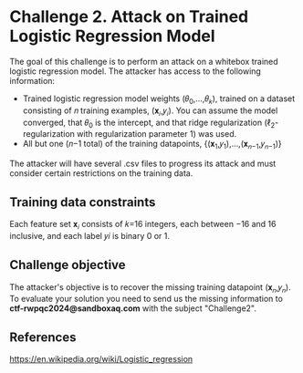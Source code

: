 # Challenge 2. Attack on Trained Logistic Regression Model

The goal of this challenge is to perform an attack on a whitebox trained logistic regression model. The attacker has access to the following information:

- Trained logistic regression model weights (𝜃<sub>0</sub>,…,𝜃<sub>𝑘</sub>), trained on a dataset consisting of 𝑛 training examples, (𝐱<sub>𝑖</sub>,𝑦<sub>𝑖</sub>). You can assume the model converged, that 𝜃<sub>0</sub> is the intercept, and that ridge regularization (ℓ<sub>2</sub>-regularization with regularization parameter 1) was used.
- All but one (𝑛−1 total) of the training datapoints, {(𝐱<sub>1</sub>,𝑦<sub>1</sub>),…,(𝐱<sub>𝑛−1</sub>,𝑦<sub>𝑛−1</sub>)}

The attacker will have several .csv files to progress its attack and must consider certain restrictions on the training data.

## Training data constraints

Each feature set 𝐱<sub>𝑖</sub> consists of 𝑘=16 integers, each between −16 and 16 inclusive, and each label 𝑦𝑖 is binary 0 or 1.

## Challenge objective

The attacker's objective is to recover the missing training datapoint (𝐱<sub>𝑛</sub>,𝑦<sub>𝑛</sub>).
To evaluate your solution you need to send us the missing information to __ctf-rwpqc2024@sandboxaq.com__ with the subject "Challenge2".

## References

https://en.wikipedia.org/wiki/Logistic_regression
